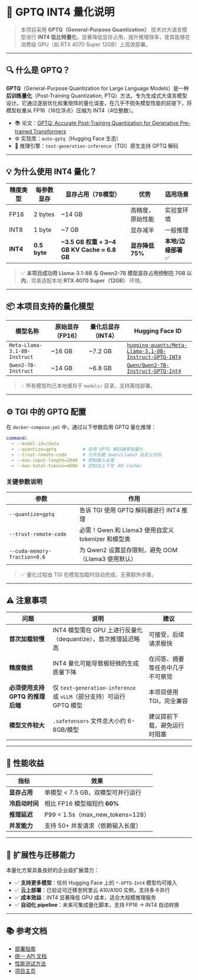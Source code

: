 # 🧮 GPTQ INT4 量化说明

> 本项目采用 **GPTQ（General-Purpose Quantization）** 技术对大语言模型进行 **INT4 低比特量化**，显著降低显存占用，提升推理效率，使其能够在消费级 GPU（如 RTX 4070 Super 12GB）上高效部署。

---

## 🔍 什么是 GPTQ？

**GPTQ**（General-Purpose Quantization for Large Language Models）是一种**后训练量化**（Post-Training Quantization, PTQ）方法，专为生成式大语言模型设计。它通过逐层优化权重矩阵的量化误差，在几乎不损失模型性能的前提下，将模型权重从 FP16（16位浮点）压缩为 INT4（4位整数）。

- 📚 论文：[GPTQ: Accurate Post-Training Quantization for Generative Pre-trained Transformers](https://arxiv.org/abs/2210.17323)
- ⚙️ 实现库：`auto-gptq`（Hugging Face 生态）
- 🚀 推理引擎：`text-generation-inference`（TGI）原生支持 GPTQ 解码

---

## 💡 为什么使用 INT4 量化？

| 精度类型 | 每参数显存 | 显存占用（7B模型） | 优势 | 适用场景 |
|----------|------------|---------------------|------|----------|
| FP16     | 2 bytes    | ~14 GB              | 高精度，原始性能 | 实验室环境 |
| INT8     | 1 byte     | ~7 GB               | 显存减半 | 一般推理 |
| **INT4** | **0.5 byte** | **~3.5 GB 权重 + 3~4 GB KV Cache ≈ 6.8 GB** | **显存降低 75%** | **本地/边缘部署** ✅ |

> ✅ **本项目成功将 Llama-3.1-8B 与 Qwen2-7B 模型显存占用控制在 7GB 以内**，完美适配本地 **RTX 4070 Super（12GB）** 环境。

---

## 📦 本项目支持的量化模型

| 模型名称 | 原始显存（FP16） | 量化后显存（INT4） | Hugging Face ID |
|---------|------------------|--------------------|------------------|
| `Meta-Llama-3.1-8B-Instruct` | ~16 GB | ~7.2 GB | [`hugging-quants/Meta-Llama-3.1-8B-Instruct-GPTQ-INT4`](https://huggingface.co/hugging-quants/Meta-Llama-3.1-8B-Instruct-GPTQ-INT4) |
| `Qwen2-7B-Instruct` | ~14 GB | ~6.8 GB | [`Qwen/Qwen2-7B-Instruct-GPTQ-Int4`](https://huggingface.co/Qwen/Qwen2-7B-Instruct-GPTQ-Int4) |

> 💡 所有模型均已本地缓存于 `models/` 目录，支持离线部署。

---

## ⚙️ TGI 中的 GPTQ 配置

在 `docker-compose.yml` 中，通过以下参数启用 GPTQ 量化推理：

```yaml
command:
  - --model-id=/data
  - --quantize=gptq          # 启用 GPTQ 解码器感知量化
  - --trust-remote-code      # 允许加载 Qwen/Llama3 自定义代码
  - --max-input-length=2048  # 控制输入长度
  - --max-total-tokens=4096  # 控制总上下文（KV Cache）
```

### 关键参数说明

| 参数 | 作用 |
|------|------|
| `--quantize=gptq` | 告诉 TGI 使用 GPTQ 解码器进行 INT4 推理 |
| `--trust-remote-code` | 必需！Qwen 和 Llama3 使用自定义 tokenizer 和模型类 |
| `--cuda-memory-fraction=0.6` | 为 Qwen2 设置显存限制，避免 OOM（Llama3 使用默认） |

> ✅ 量化过程由 TGI 在模型加载时自动完成，无需额外步骤。

---

## ⚠️ 注意事项

| 问题 | 说明 | 建议 |
|------|------|------|
| **首次加载较慢** | INT4 模型需在 GPU 上进行反量化（dequantize），首次推理延迟略高 | 可接受，后续请求极快 |
| **精度微损** | INT4 量化可能导致极轻微的生成质量下降 | 在问答、摘要等任务中几乎不可察觉 |
| **必须使用支持 GPTQ 的推理后端** | 仅 `text-generation-inference` 或 `vLLM`（部分支持）可运行 GPTQ 模型 | 本项目使用 TGI，完全兼容 |
| **模型文件较大** | `.safetensors` 文件总大小约 6-8GB/模型 | 建议提前下载，避免运行时阻塞 |

---

## 🚀 性能收益

| 指标 | 效果 |
|------|------|
| **显存占用** | 单模型 < 7.5 GB，双模型可并行运行 |
| **冷启动时间** | 相比 FP16 模型缩短约 **60%** |
| **推理延迟** | P99 < 1.5s（max_new_tokens=128） |
| **并发能力** | 支持 50+ 并发请求（依赖输入长度） |

---

## 🔗 扩展性与迁移能力

本量化方案具备良好的企业级扩展潜力：

- ✅ **支持更多模型**：任何 Hugging Face 上的 `*-GPTQ-Int4` 模型均可接入
- ✅ **云上部署**：已验证可迁移至阿里云 A10/A100 实例，支持多卡并行
- ✅ **成本效益**：INT4 显著降低 GPU 成本，适合大规模推理服务
- ✅ **自动化 pipeline**：未来可集成量化脚本，支持 FP16 → INT4 自动转换

---

## 📚 参考文档

- [部署指南](DEPLOY.md)
- [统一 API 文档](API.md)
- [性能测试方法](PERFORMANCE_TEST.md)
- [项目主页](../README.md)
